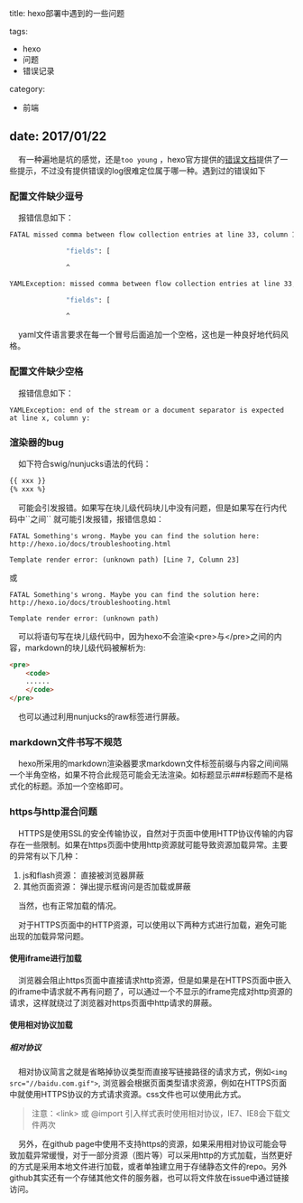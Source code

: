 title: hexo部署中遇到的一些问题

tags: 
 - hexo
 - 问题
 - 错误记录

category: 
 - 前端

date: 2017/01/22
---


&nbsp;&nbsp;&nbsp;&nbsp;有一种遍地是坑的感觉，还是``too young`` ，hexo官方提供的[错误文档](https://hexo.io/docs/troubleshooting.html)提供了一些提示，不过没有提供错误的log很难定位属于哪一种。遇到过的错误如下
<!--more-->
### 配置文件缺少逗号

&nbsp;&nbsp;&nbsp;&nbsp;报错信息如下：

```sh
FATAL missed comma between flow collection entries at line 33, column 11:

              "fields": [

              ^

YAMLException: missed comma between flow collection entries at line 33, column 11:

              "fields": [

              ^
```

&nbsp;&nbsp;&nbsp;&nbsp;yaml文件语言要求在每一个冒号后面追加一个空格，这也是一种良好地代码风格。

### 配置文件缺少空格

&nbsp;&nbsp;&nbsp;&nbsp;报错信息如下：

```shell
YAMLException: end of the stream or a document separator is expected at line x, column y:
```



### 渲染器的bug

&nbsp;&nbsp;&nbsp;&nbsp;如下符合swig/nunjucks语法的代码：

```scss
{{ xxx }}
{% xxx %}
```

&nbsp;&nbsp;&nbsp;&nbsp;可能会引发报错。如果写在块儿级代码块儿中没有问题，但是如果写在行内代码中\`\`之间\`\`  就可能引发报错，报错信息如：

```log
FATAL Something's wrong. Maybe you can find the solution here: http://hexo.io/docs/troubleshooting.html

Template render error: (unknown path) [Line 7, Column 23]
```

或

```log
FATAL Something's wrong. Maybe you can find the solution here: http://hexo.io/docs/troubleshooting.html

Template render error: (unknown path)
```

&nbsp;&nbsp;&nbsp;&nbsp;可以将语句写在块儿级代码中，因为hexo不会渲染&lt;pre&gt;与&lt;/pre&gt;之间的内容，markdown的块儿级代码被解析为:

```html
<pre>
	<code>
	......
	</code>
</pre>
```
&nbsp;&nbsp;&nbsp;&nbsp;也可以通过利用nunjucks的raw标签进行屏蔽。


### markdown文件书写不规范

&nbsp;&nbsp;&nbsp;&nbsp;hexo所采用的markdown渲染器要求markdown文件标签前缀与内容之间间隔一个半角空格，如果不符合此规范可能会无法渲染。如标题显示###标题而不是格式化的标题。添加一个空格即可。

### https与http混合问题

&nbsp;&nbsp;&nbsp;&nbsp;HTTPS是使用SSL的安全传输协议，自然对于页面中使用HTTP协议传输的内容存在一些限制。如果在https页面中使用http资源就可能导致资源加载异常。主要的异常有以下几种：
1. js和flash资源： 直接被浏览器屏蔽
2. 其他页面资源： 弹出提示框询问是否加载或屏蔽

&nbsp;&nbsp;&nbsp;&nbsp;当然，也有正常加载的情况。

&nbsp;&nbsp;&nbsp;&nbsp;对于HTTPS页面中的HTTP资源，可以使用以下两种方式进行加载，避免可能出现的加载异常问题。

#### 使用iframe进行加载

&nbsp;&nbsp;&nbsp;&nbsp;浏览器会阻止https页面中直接请求http资源，但是如果是在HTTPS页面中嵌入的iframe中请求就不再有问题了，可以通过一个不显示的iframe完成对http资源的请求，这样就绕过了浏览器对https页面中http请求的屏蔽。

#### 使用相对协议加载

##### 相对协议

&nbsp;&nbsp;&nbsp;&nbsp;相对协议简言之就是省略掉协议类型而直接写链接路径的请求方式，例如``<img src="//baidu.com.gif">``, 浏览器会根据页面类型请求资源，例如在HTTPS页面中就使用HTTPS协议的方式请求资源。css文件也可以使用此方式。

> 注意：&lt;link&gt; 或 @import 引入样式表时使用相对协议，IE7、IE8会下载文件两次

&nbsp;&nbsp;&nbsp;&nbsp;另外，在github page中使用不支持https的资源，如果采用相对协议可能会导致加载异常缓慢，对于一部分资源（图片等）可以采用http的方式加载，当然更好的方式是采用本地文件进行加载，或者单独建立用于存储静态文件的repo。另外github其实还有一个存储其他文件的服务器，也可以将文件放在issue中通过链接访问。